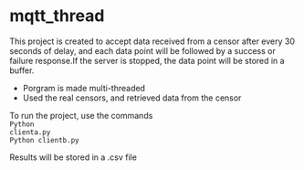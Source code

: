 # mqtt_thread
This project is created to accept data received from a censor after every 30 seconds of delay, and each data point will be followed by a success or failure response.If the server is stopped, the data point will be stored in a buffer.

<ul>
  <li>Porgram is made multi-threaded</li>
  <li>Used the real censors, and retrieved data from the censor</li>
</ul>

To run the project, use the commands <br>
<code>Python clienta.py</code> <br>
<code>Python clientb.py</code> <br>

Results will be stored in a .csv file
